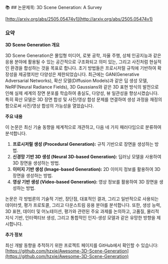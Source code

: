 📚 ## 논문제목: 3D Scene Generation: A Survey

[http://arxiv.org/abs/2505.05474v1](http://arxiv.org/abs/2505.05474v1)

### 요약

**3D Scene Generation 개요**

3D Scene Generation은 몰입형 미디어, 로봇 공학, 자율 주행, 상체 인공지능과 같은 응용 분야에 활용될 수 있는 공간적으로 구조화되고 의미 있는, 그리고 사진처럼 현실적인 환경을 합성하는 것을 목표로 합니다. 초기 방법들은 프로시저럴 규칙에 기반하여 확장성을 제공했지만 다양성은 제한되었습니다. 최근에는 GAN(Generative Adversarial Networks), 확산 모델(Diffusion Models)과 같은 딥 생성 모델, NeRF(Neural Radiance Fields), 3D Gaussians와 같은 3D 표현 방식의 발전으로 인해 실제 세계의 장면 분포를 학습하여 충실도, 다양성, 뷰 일관성을 향상시켰습니다. 특히 확산 모델은 3D 장면 합성 및 사진/영상 합성 문제를 연결하여 생성 과정을 재정의함으로써 사진/영상 합성의 가능성을 열었습니다.

**주요 내용**

이 논문은 최신 기술 동향을 체계적으로 개관하고, 다음 네 가지 패러다임으로 분류하여 분석합니다.

1.  **프로시저럴 생성 (Procedural Generation):**  규칙 기반으로 장면을 생성하는 방법.
2.  **신경망 기반 3D 생성 (Neural 3D-based Generation):**  딥러닝 모델을 사용하여 3D 장면을 생성하는 방법.
3.  **이미지 기반 생성 (Image-based Generation):**  2D 이미지 정보를 활용하여 3D 장면을 생성하는 방법.
4.  **영상 기반 생성 (Video-based Generation):**  영상 정보를 활용하여 3D 장면을 생성하는 방법.

논문은 각 방법론의 기술적 기반, 장단점, 대표적인 결과, 그리고 일반적으로 사용되는 데이터셋, 평가 프로토콜, 그리고 다운스트림 응용 분야를 분석합니다. 또한, 생성 능력, 3D 표현, 데이터 및 어노테이션, 평가와 관련된 주요 과제를 논의하고, 고품질, 물리적 지식 기반, 인터랙티브 생성, 그리고 통합적인 인지-생성 모델과 같은 유망한 방향을 제시합니다.

**추가 정보**

최신 개발 동향을 추적하기 위한 프로젝트 페이지를 GitHub에서 확인할 수 있습니다: [https://github.com/hzxie/Awesome-3D-Scene-Generation](https://github.com/hzxie/Awesome-3D-Scene-Generation)